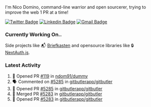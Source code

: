 
I'm Nico Domino, command-line warrior and open sourcerer, trying to improve the web 1 PR at a time!

[![Twitter Badge](https://img.shields.io/badge/-@ndom91-1ca0f1?style=flat-square&labelColor=1ca0f1&logo=twitter&logoColor=white&link=https://twitter.com/ndom91)](https://twitter.com/ndom91) [![Linkedin Badge](https://img.shields.io/badge/-ndom91-blue?style=flat-square&logo=Linkedin&logoColor=white&link=https://www.linkedin.com/in/ndom91/)](https://www.linkedin.com/in/ndom91/) [![Gmail Badge](https://img.shields.io/badge/-yo@ndo.dev-c14438?style=flat-square&logo=mail.ru&logoColor=white&link=mailto:yo@ndo.dev)](mailto:yo@ndo.dev)

### Currently Working On..

Side projects like 📬 [Briefkasten](https://briefkastenhq.com) and opensource libraries like 🔒 [NextAuth.js](https://github.com/nextauthjs/next-auth).

<!--START_SECTION_PROFILE_VIEWS:readme-info-->
<!--END_SECTION_PROFILE_VIEWS:readme-info-->

<!--START_SECTION_DAILY_COMMIT:readme-info-->
<!--END_SECTION_DAILY_COMMIT:readme-info-->

<!--START_SECTION_WEEKLY_COMMIT:readme-info-->
<!--END_SECTION_WEEKLY_COMMIT:readme-info-->

### Latest Activity

<!--START_SECTION:activity-->
1. 💪 Opened PR [#119](https://github.com/ndom91/dummy/pull/119) in [ndom91/dummy](https://github.com/ndom91/dummy)
2. 🗣 Commented on [#5285](https://github.com/gitbutlerapp/gitbutler/pull/5285#issuecomment-2432513251) in [gitbutlerapp/gitbutler](https://github.com/gitbutlerapp/gitbutler)
3. 💪 Opened PR [#5285](https://github.com/gitbutlerapp/gitbutler/pull/5285) in [gitbutlerapp/gitbutler](https://github.com/gitbutlerapp/gitbutler)
4. 🎉 Merged PR [#5283](https://github.com/gitbutlerapp/gitbutler/pull/5283) in [gitbutlerapp/gitbutler](https://github.com/gitbutlerapp/gitbutler)
5. 💪 Opened PR [#5283](https://github.com/gitbutlerapp/gitbutler/pull/5283) in [gitbutlerapp/gitbutler](https://github.com/gitbutlerapp/gitbutler)
<!--END_SECTION:activity-->
